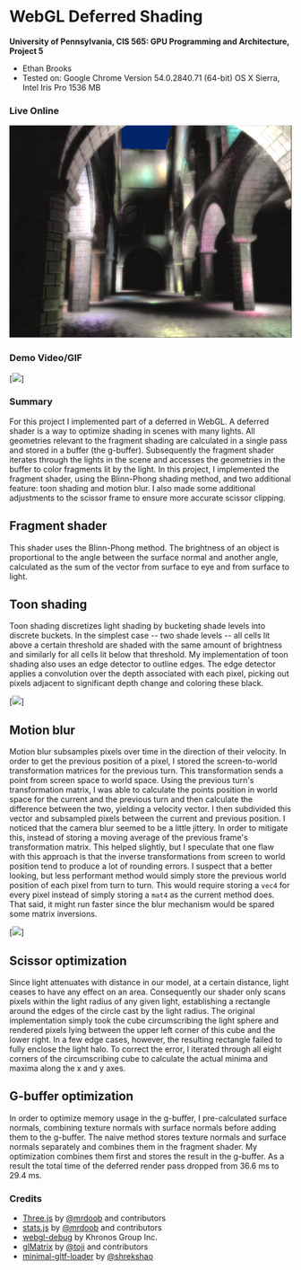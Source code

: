 WebGL Deferred Shading
======================

**University of Pennsylvania, CIS 565: GPU Programming and Architecture, Project 5**

* Ethan Brooks
* Tested on: Google Chrome Version 54.0.2840.71 (64-bit)
  OS X Sierra, Intel Iris Pro 1536 MB

### Live Online
[![](img/thumb.png)](http://TODO.github.io/Project5B-WebGL-Deferred-Shading)

### Demo Video/GIF
[![](img/video.png)]

### Summary
For this project I implemented part of a deferred in WebGL. A deferred shader is a way to optimize shading in scenes with many lights. All geometries relevant to the fragment shading are calculated in a single pass and stored in a buffer (the g-buffer). Subsequently the fragment shader iterates through the lights in the scene and accesses the geometries in the buffer to color fragments lit by the light. In this project, I implemented the fragment shader, using the Blinn-Phong shading method, and two additional feature: toon shading and motion blur. I also made some additional adjustments to the scissor frame to ensure more accurate scissor clipping.

## Fragment shader
This shader uses the Blinn-Phong method. The brightness of an object is proportional to the angle between the surface normal and another angle, calculated as the sum of the vector from surface to eye and from surface to light.

## Toon shading
Toon shading discretizes light shading by bucketing shade levels into discrete buckets. In the simplest case -- two shade levels -- all cells lit above a certain threshold are shaded with the same amount of brightness and similarly for all cells lit below that threshold. My implementation of toon shading also uses an edge detector to outline edges. The edge detector applies a convolution over the depth associated with each pixel, picking out pixels adjacent to significant depth change and coloring these black.

[![](img/video.png)]

## Motion blur
Motion blur subsamples pixels over time in the direction of their velocity. In order to get the previous position of a pixel, I stored the screen-to-world transformation matrices for the previous turn. This transformation sends a point from screen space to world space. Using the previous turn's transformation matrix, I was able to calculate the points position in world space for the current and the previous turn and then calculate the difference between the two, yielding a velocity vector. I then subdivided this vector and subsampled pixels between the current and previous position. I noticed that the camera blur seemed to be a little jittery. In order to mitigate this, instead of storing a moving average of the previous frame's transformation matrix. This helped slightly, but I speculate that one flaw with this approach is that the inverse transformations from screen to world position tend to produce a lot of rounding errors. I suspect that a better looking, but less performant method would simply store the previous world position of each pixel from turn to turn. This would require storing a `vec4` for every pixel instead of simply storing a `mat4` as the current method does. That said, it might run faster since the blur mechanism would be spared some matrix inversions.

[![](img/video.png)]

## Scissor optimization
Since light attenuates with distance in our model, at a certain distance, light ceases to have any effect on an area. Consequently our shader only scans pixels within the light radius of any given light, establishing a rectangle around the edges of the circle cast by the light radius. The original implementation simply took the cube circumscribing the light sphere and rendered pixels lying between the upper left corner of this cube and the lower right. In a few edge cases, however, the resulting rectangle failed to fully enclose the light halo. To correct the error, I iterated through all eight corners of the circumscribing cube to calculate the actual minima and maxima along the x and y axes.

## G-buffer optimization
In order to optimize memory usage in the g-buffer, I pre-calculated surface normals, combining texture normals with surface normals before adding them to the g-buffer. The naive method stores texture normals and surface normals separately and combines them in the fragment shader. My optimization combines them first and stores the result in the g-buffer. As a result the total time of the deferred render pass dropped from 36.6 ms to 29.4 ms.

### Credits

* [Three.js](https://github.com/mrdoob/three.js) by [@mrdoob](https://github.com/mrdoob) and contributors
* [stats.js](https://github.com/mrdoob/stats.js) by [@mrdoob](https://github.com/mrdoob) and contributors
* [webgl-debug](https://github.com/KhronosGroup/WebGLDeveloperTools) by Khronos Group Inc.
* [glMatrix](https://github.com/toji/gl-matrix) by [@toji](https://github.com/toji) and contributors
* [minimal-gltf-loader](https://github.com/shrekshao/minimal-gltf-loader) by [@shrekshao](https://github.com/shrekshao)
